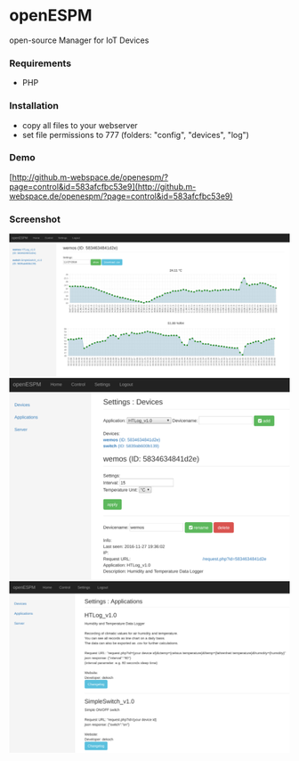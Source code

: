 # openESPM
open-source Manager for IoT Devices

### Requirements
* PHP

### Installation
* copy all files to your webserver
* set file permissions to 777 (folders: "config", "devices", "log")

### Demo
[http://github.m-webspace.de/openespm/?page=control&id=583afcfbc53e9](http://github.m-webspace.de/openespm/?page=control&id=583afcfbc53e9)

### Screenshot
![](https://raw.githubusercontent.com/dekoch/openESPM/wiki/img/openESPM_control_HTLog.png)
![](https://raw.githubusercontent.com/dekoch/openESPM/wiki/img/openESPM_settings_devices.png)
![](https://raw.githubusercontent.com/dekoch/openESPM/wiki/img/openESPM_settings_applications.png)
